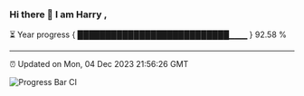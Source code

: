 ### Hi there 👋 I am Harry , 

⏳ Year progress { ███████████████████████████▁▁▁ } 92.58 %

---

⏰ Updated on Mon, 04 Dec 2023 21:56:26 GMT

![Progress Bar CI](https://github.com/duykhang68/duykhang68/workflows/Progress%20Bar%20CI/badge.svg)
